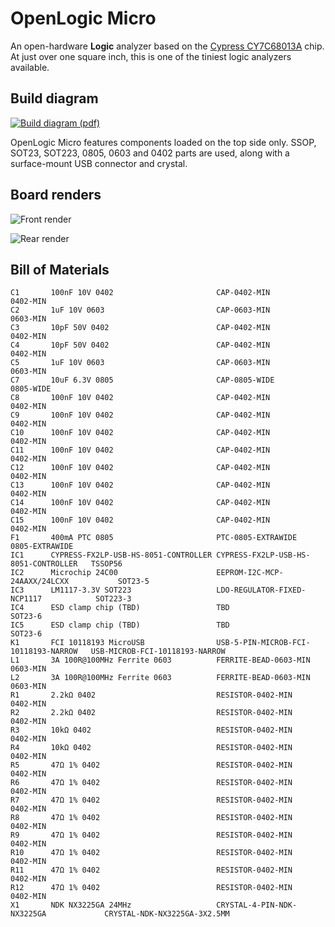 # OpenLogic Micro

An open-hardware **Logic** analyzer based on the [Cypress CY7C68013A](http://www.digikey.com/product-detail/en/CY7C68013A-56PVXC/428-1627-ND/701273) chip.
At just over one square inch, this is one of the tiniest logic analyzers available.

## Build diagram
[![Build diagram (pdf)](https://github.com/kuym/OpenLogicMicro/raw/master/BuildDocs/OpenLogicMicro-build-small.png "build diagram")](https://github.com/kuym/OpenLogicMicro/raw/master/BuildDocs/OpenLogicMicro-top.pdf)

OpenLogic Micro features components loaded on the top side only.  SSOP, SOT23, SOT223, 0805, 0603 and 0402 parts are used, along with a surface-mount USB connector and crystal.

## Board renders
![Front render](https://github.com/kuym/OpenLogicMicro/raw/master/BuildDocs/OpenLogicMicro-render-front.png "Front render")

![Rear render](https://github.com/kuym/OpenLogicMicro/raw/master/BuildDocs/OpenLogicMicro-render-rear.png "Rear render")

## Bill of Materials

	C1       100nF 10V 0402                       CAP-0402-MIN                           0402-MIN                       
	C2       1uF 10V 0603                         CAP-0603-MIN                           0603-MIN                       
	C3       10pF 50V 0402                        CAP-0402-MIN                           0402-MIN                       
	C4       10pF 50V 0402                        CAP-0402-MIN                           0402-MIN                       
	C5       1uF 10V 0603                         CAP-0603-MIN                           0603-MIN                       
	C7       10uF 6.3V 0805                       CAP-0805-WIDE                          0805-WIDE                      
	C8       100nF 10V 0402                       CAP-0402-MIN                           0402-MIN                       
	C9       100nF 10V 0402                       CAP-0402-MIN                           0402-MIN                       
	C10      100nF 10V 0402                       CAP-0402-MIN                           0402-MIN                       
	C11      100nF 10V 0402                       CAP-0402-MIN                           0402-MIN                       
	C12      100nF 10V 0402                       CAP-0402-MIN                           0402-MIN                       
	C13      100nF 10V 0402                       CAP-0402-MIN                           0402-MIN                       
	C14      100nF 10V 0402                       CAP-0402-MIN                           0402-MIN                       
	C15      100nF 10V 0402                       CAP-0402-MIN                           0402-MIN                       
	F1       400mA PTC 0805                       PTC-0805-EXTRAWIDE                     0805-EXTRAWIDE                 
	IC1      CYPRESS-FX2LP-USB-HS-8051-CONTROLLER CYPRESS-FX2LP-USB-HS-8051-CONTROLLER   TSSOP56                        
	IC2      Microchip 24C00                      EEPROM-I2C-MCP-24AAXX/24LCXX           SOT23-5                        
	IC3      LM1117-3.3V SOT223                   LDO-REGULATOR-FIXED-NCP1117            SOT223-3                       
	IC4      ESD clamp chip (TBD)   		      TBD 									 SOT23-6                        
	IC5      ESD clamp chip (TBD)		          TBD                                    SOT23-6                        
	K1       FCI 10118193 MicroUSB                USB-5-PIN-MICROB-FCI-10118193-NARROW   USB-MICROB-FCI-10118193-NARROW 
	L1       3A 100R@100MHz Ferrite 0603          FERRITE-BEAD-0603-MIN                  0603-MIN                       
	L2       3A 100R@100MHz Ferrite 0603          FERRITE-BEAD-0603-MIN                  0603-MIN                       
	R1       2.2kΩ 0402                           RESISTOR-0402-MIN                      0402-MIN                       
	R2       2.2kΩ 0402                           RESISTOR-0402-MIN                      0402-MIN                       
	R3       10kΩ 0402                            RESISTOR-0402-MIN                      0402-MIN                       
	R4       10kΩ 0402                            RESISTOR-0402-MIN                      0402-MIN                       
	R5       47Ω 1% 0402                          RESISTOR-0402-MIN                      0402-MIN                       
	R6       47Ω 1% 0402                          RESISTOR-0402-MIN                      0402-MIN                       
	R7       47Ω 1% 0402                          RESISTOR-0402-MIN                      0402-MIN                       
	R8       47Ω 1% 0402                          RESISTOR-0402-MIN                      0402-MIN                       
	R9       47Ω 1% 0402                          RESISTOR-0402-MIN                      0402-MIN                       
	R10      47Ω 1% 0402                          RESISTOR-0402-MIN                      0402-MIN                       
	R11      47Ω 1% 0402                          RESISTOR-0402-MIN                      0402-MIN                       
	R12      47Ω 1% 0402                          RESISTOR-0402-MIN                      0402-MIN                       
	X1       NDK NX3225GA 24MHz                   CRYSTAL-4-PIN-NDK-NX3225GA             CRYSTAL-NDK-NX3225GA-3X2.5MM   

